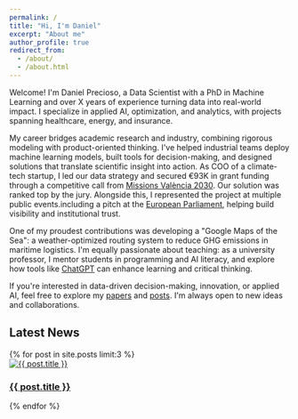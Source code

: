 ```yaml
---
permalink: /
title: "Hi, I'm Daniel"
excerpt: "About me"
author_profile: true
redirect_from: 
  - /about/
  - /about.html
---
```


Welcome! I'm Daniel Precioso, a Data Scientist with a PhD in Machine Learning and over <span id="yearsOfExperience">X</span> years of experience turning data into real-world impact. I specialize in applied AI, optimization, and analytics, with projects spanning healthcare, energy, and insurance.

My career bridges academic research and industry, combining rigorous modeling with product-oriented thinking. I've helped industrial teams deploy machine learning models, built tools for decision-making, and designed solutions that translate scientific insight into action. As COO of a climate-tech startup, I led our data strategy and secured €93K in grant funding through a competitive call from [Missions València 2030](https://danielprecioso.com/posts/2023/valencia-grant). Our solution was ranked top by the jury. Alongside this, I represented the project at multiple public events.including a pitch at the [European Parliament](https://danielprecioso.com/posts/2023/european-parliament/), helping build visibility and institutional trust.

One of my proudest contributions was developing a "Google Maps of the Sea": a weather-optimized routing system to reduce GHG emissions in maritime logistics. I'm equally passionate about teaching: as a university professor, I mentor students in programming and AI literacy, and explore how tools like [ChatGPT](https://danielprecioso.com/posts/2024/chatgpt-bam) can enhance learning and critical thinking.

If you're interested in data-driven decision-making, innovation, or applied AI, feel free to explore my [papers](https://danielprecioso.com/papers/) and [posts](https://danielprecioso.com/posts/). I'm always open to new ideas and collaborations.

<!-- Add this section to display the three latest news articles horizontally -->
<h2>Latest News</h2>
<div class="latest-news-container">
  {% for post in site.posts limit:3 %}
    <div class="news-item">
      <a href="{{ post.url }}">
        <img src="{{ post.featured_image }}" alt="{{ post.title }}">
        <h3>{{ post.title }}</h3>
      </a>
    </div>
  {% endfor %}
</div>
